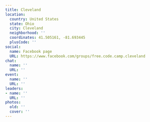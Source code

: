 ```yaml
---
title: Cleveland
location:
  country: United States
  state: Ohio
  city: Cleveland
  neighborhood: ''
  coordinates: 41.505161, -81.693445
  plusCode: ''
social:
  name: Facebook page
  URL: https://www.facebook.com/groups/free.code.camp.cleveland
chat:
  name: ''
  URL: ''
event:
  name: ''
  URL: ''
leaders:
- name: ''
  URL: ''
photos:
  old: ''
  cover: ''
---
```

